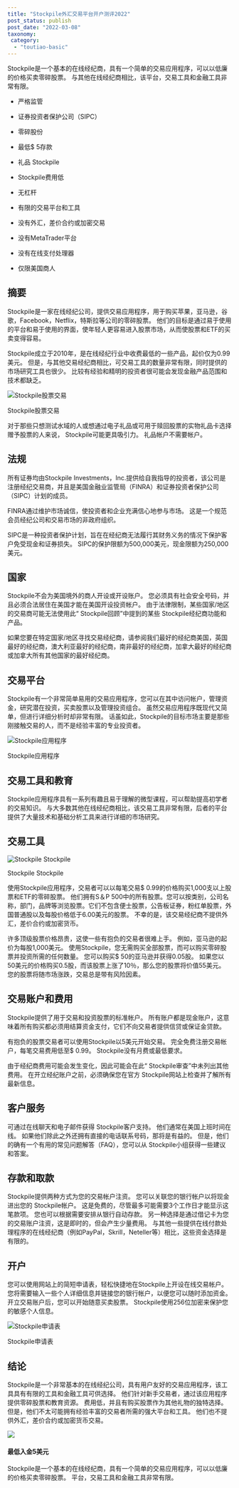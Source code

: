 ```yaml
---
title: "Stockpile外汇交易平台开户测评2022"
post_status: publish
post_date: "2022-03-08"
taxonomy:
 category: 
  - "toutiao-basic"
---
```


Stockpile是一个基本的在线经纪商，具有一个简单的交易应用程序，可以以低廉的价格买卖零碎股票。 与其他在线经纪商相比，该平台，交易工具和金融工具非常有限。

- 严格监管
    
- 证券投资者保护公司（SIPC）
    
- 零碎股份
    
- 最低$ 5存款
    
- 礼品 Stockpile
    
- Stockpile费用低
    
- 无杠杆
    
- 有限的交易平台和工具
    
- 没有外汇，差价合约或加密交易
    
- 没有MetaTrader平台
    
- 没有在线支付处理器
    
- 仅限美国商人
    

## 摘要

Stockpile是一家在线经纪公司，提供交易应用程序，用于购买苹果，亚马逊，谷歌，Facebook，Netflix，特斯拉等公司的零碎股票。 他们的目标是通过易于使用的平台和易于使用的界面，使年轻人更容易进入股票市场，从而使股票和ETF的买卖变得容易。

Stockpile成立于2010年，是在线经纪行业中收费最低的一些产品，起价仅为0.99美元。 但是，与其他交易经纪商相比，可交易工具的数量非常有限，同时提供的市场研究工具也很少。 比较有经验和精明的投资者很可能会发现金融产品范围和技术都缺乏。

![ Stockpile股票交易](https://cdn.fendou.la/funstoutiao/2020/11/Stockpile-Stock-Trading-1024x955.png " Stockpile股票交易")

Stockpile股票交易

对于那些只想测试水域的人或想通过电子礼品或可用于赎回股票的实物礼品卡选择赠予股票的人来说， Stockpile可能更具吸引力。 礼品帐户不需要帐户。

## 法规

所有证券均由Stockpile Investments，Inc.提供给自我指导的投资者，该公司是注册经纪交易商，并且是美国金融业监管局（FINRA）和证券投资者保护公司（SIPC）计划的成员。

FINRA通过维护市场诚信，使投资者和企业充满信心地参与市场。 这是一个规范会员经纪公司和交易市场的非政府组织。

SIPC是一种投资者保护计划，旨在在经纪商无法履行其财务义务的情况下保护客户免受现金和证券损失。 SIPC的保护限额为500,000美元，现金限额为250,000美元。

## 国家

Stockpile不会为美国境外的商人开设或开设账户。 您必须具有社会安全号码，并且必须合法居住在美国才能在美国开设投资帐户。 由于法律限制，某些国家/地区的交易商可能无法使用此“ Stockpile回顾”中提到的某些 Stockpile经纪商功能和产品。

如果您要在特定国家/地区寻找交易经纪商，请参阅我们最好的经纪商美国，英国最好的经纪商，澳大利亚最好的经纪商，南非最好的经纪商，加拿大最好的经纪商或加拿大所有其他国家的最好经纪商。

## 交易平台

Stockpile有一个非常简单易用的交易应用程序，您可以在其中访问帐户，管理资金，研究潜在投资，买卖股票以及管理投资组合。 虽然交易应用程序既现代又简单，但进行详细分析时却非常有限。 话虽如此，Stockpile的目标市场主要是那些刚接触交易的人，而不是经验丰富的专业投资者。

![ Stockpile应用程序](https://cdn.fendou.la/funstoutiao/2020/11/Stockpile-App-554x1024.png " Stockpile应用程序")

Stockpile应用程序

## 交易工具和教育

Stockpile应用程序具有一系列有趣且易于理解的微型课程，可以帮助提高初学者的交易知识。 与大多数其他在线经纪商相比，该交易工具非常有限，后者的平台提供了大量技术和基础分析工具来进行详细的市场研究。

## 交易工具

![ Stockpile Stockpile](https://cdn.fendou.la/funstoutiao/2020/11/Stockpile-Stocks-1024x946.png " Stockpile Stockpile")

Stockpile Stockpile

使用Stockpile应用程序，交易者可以以每笔交易$ 0.99的价格购买1,000支以上股票和ETF的零碎股票。 他们拥有S＆P 500中的所有股票。您可以按类别，公司名称，部门，品牌等浏览股票。它们不包含便士股票，公告板证券，粉红单股票，外国普通股以及每股价格低于6.00美元的股票。 不幸的是，该交易经纪商不提供外汇，差价合约或加密货币。

许多顶级股票价格昂贵，这使一些有抱负的交易者很难上手。 例如，亚马逊的起价为每股1,000美元。 使用Stockpile，您无需购买全部股票，而可以购买零碎股票并投资所需的任何数量。 您可以购买$ 50的亚马逊并获得0.05股。 如果您以50美元的价格购买0.5股，而该股票上涨了10％，那么您的股票将价值55美元。 您的股票将随市场涨跌，交易总是带有风险因素。

## 交易账户和费用

Stockpile提供了用于交易和投资股票的标准帐户。 所有账户都是现金账户，这意味着所有购买都必须用结算资金支付，它们不向交易者提供信贷或保证金贷款。

有抱负的股票交易者可以使用Stockpile以5美元开始交易。 完全免费注册交易帐户，每笔交易费用低至$ 0.99。 Stockpile没有月费或最低要求。

由于经纪商费用可能会发生变化，因此可能会在此“ Stockpile审查”中未列出其他费用。 在开立经纪账户之前，必须确保您在官方 Stockpile网站上检查并了解所有最新信息。

## 客户服务

可通过在线聊天和电子邮件获得 Stockpile客户支持。 他们通常在美国上班时间在线。 如果他们除此之外还拥有直接的电话联系号码，那将是有益的。 但是，他们的确有一个有用的常见问题解答（FAQ），您可以从 Stockpile小组获得一些建议和答案。

## 存款和取款

Stockpile提供两种方式为您的交易帐户注资。 您可以关联您的银行帐户以将现金进出您的 Stockpile帐户。 这是免费的，尽管最多可能需要3个工作日才能显示这笔款项。 您也可以根据需要安排从银行自动存款。 另一种选择是通过借记卡为您的交易账户注资，这是即时的，但会产生少量费用。 与其他一些提供在线付款处理程序的在线经纪商（例如PayPal，Skrill，Neteller等）相比，这些资金选择是有限的。

## 开户

您可以使用网站上的简短申请表，轻松快捷地在Stockpile上开设在线交易帐户。 您将需要输入一些个人详细信息并链接您的银行帐户，以便您可以随时添加资金。 开立交易账户后，您可以开始随意买卖股票。 Stockpile使用256位加密来保护您的敏感个人信息。

![ Stockpile申请表](https://cdn.fendou.la/funstoutiao/2020/11/Stockpile-Application-Form-1024x916.png " Stockpile申请表")

Stockpile申请表

## 结论

Stockpile是一个非常基本的在线经纪公司，具有用户友好的交易应用程序，该工具具有有限的工具和金融工具可供选择。 他们针对新手交易者，通过该应用程序提供零碎股票和教育资源。 费用低，并且有购买股票作为其他礼物的独特选择。 但是，他们不太可能拥有经验丰富的交易者所需的强大平台和工具。 他们也不提供外汇，差价合约或加密货币交易。

![](https://cdn.fendou.la/funstoutiao/2020/11/Stockpile-Logo.png)

#### 最低入金5美元

Stockpile是一个基本的在线经纪商，具有一个简单的交易应用程序，可以以低廉的价格买卖零碎股票。 平台，交易工具和金融工具非常有限。
